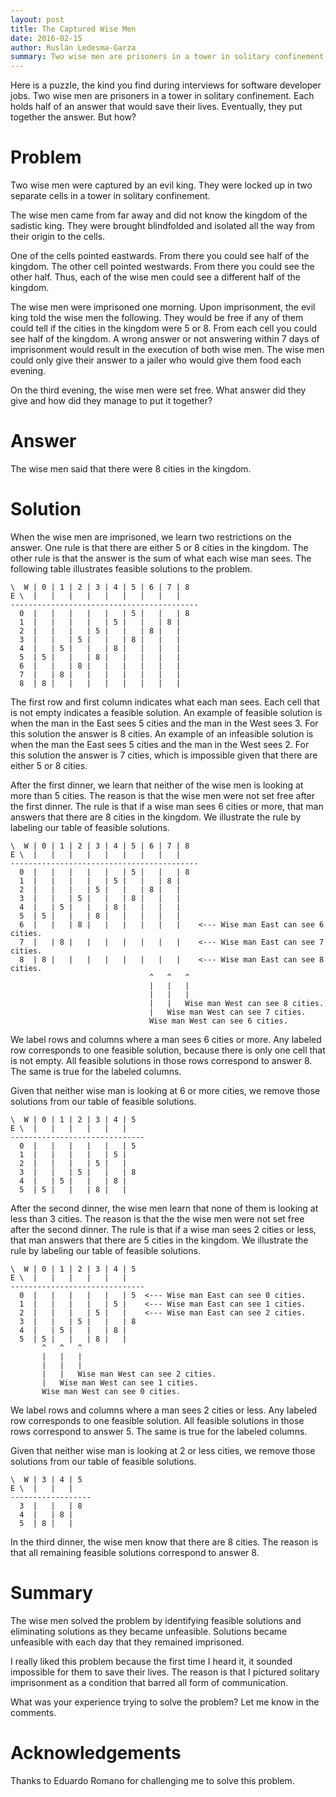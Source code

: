 ```yaml
---
layout: post
title: The Captured Wise Men
date: 2016-02-15
author: Ruslán Ledesma-Garza
summary: Two wise men are prisoners in a tower in solitary confinement. Each holds half of an answer that would save their lives. Eventually, they put together the answer. But how?
---
```


Here is a puzzle, the kind you find during interviews for software
developer jobs.  Two wise men are prisoners in a tower in solitary
confinement.  Each holds half of an answer that would save their
lives.  Eventually, they put together the answer.  But how?


# Problem

Two wise men were captured by an evil king.  They were locked up in
two separate cells in a tower in solitary confinement.

The wise men came from far away and did not know the kingdom of the
sadistic king.  They were brought blindfolded and isolated all the way
from their origin to the cells.

One of the cells pointed eastwards.  From there you could
see half of the kingdom.  The other cell pointed westwards.  From
there you could see the other half.  Thus, each of the wise men could
see a different half of the kingdom.

The wise men were imprisoned one morning.  Upon imprisonment, the
evil king told the wise men the following.  They would be free if
any of them could tell if the cities in the kingdom were 5 or 8. From
each cell you could see half of the kingdom.  A wrong
answer or not answering within 7 days of imprisonment would result in
the execution of both wise men.  The wise men could only give their
answer to a jailer who would give them food each evening.

On the third evening, the wise men were set free.  What answer did they
give and how did they manage to put it together?


# Answer

The wise men said that there were 8 cities in the kingdom.


# Solution

When the wise men are imprisoned, we learn two restrictions on the
answer.
One rule is that there are either 5 or 8 cities in the kingdom.
The other rule is that the answer is the sum of what each wise man sees.
The following table illustrates feasible solutions to the problem.
```asciidoc
\  W | 0 | 1 | 2 | 3 | 4 | 5 | 6 | 7 | 8
E \  |   |   |   |   |   |   |   |   |
------------------------------------------
  0  |   |   |   |   |   | 5 |   |   | 8
  1  |   |   |   |   | 5 |   |   | 8 |
  2  |   |   |   | 5 |   |   | 8 |   |
  3  |   |   | 5 |   |   | 8 |   |   |
  4  |   | 5 |   |   | 8 |   |   |   |
  5  | 5 |   |   | 8 |   |   |   |   |
  6  |   |   | 8 |   |   |   |   |   |
  7  |   | 8 |   |   |   |   |   |   |
  8  | 8 |   |   |   |   |   |   |   |
```
The first row and first column indicates what each man sees.
Each cell that is not empty indicates a feasible solution.
An example of feasible solution is when the man in the East sees
5 cities and the man in the West sees 3.
For this solution the answer is 8 cities.
An example of an infeasible solution is when the man the East sees 5
cities and the man in the West sees 2.
For this solution the answer is 7 cities, which is impossible given that
there are either 5 or 8 cities.

After the first dinner, we learn that neither of the wise men is
looking at more than 5 cities.
The reason is that the wise men were not set free after the first
dinner.
The rule is that if a wise man sees 6 cities or more, that man
answers that there are 8 cities in the kingdom.
We illustrate the rule by labeling our table of feasible solutions.
```asciidoc
\  W | 0 | 1 | 2 | 3 | 4 | 5 | 6 | 7 | 8
E \  |   |   |   |   |   |   |   |   |
------------------------------------------
  0  |   |   |   |   |   | 5 |   |   | 8
  1  |   |   |   |   | 5 |   |   | 8 |
  2  |   |   |   | 5 |   |   | 8 |   |
  3  |   |   | 5 |   |   | 8 |   |   |
  4  |   | 5 |   |   | 8 |   |   |   |
  5  | 5 |   |   | 8 |   |   |   |   |
  6  |   |   | 8 |   |   |   |   |   |    <--- Wise man East can see 6 cities.
  7  |   | 8 |   |   |   |   |   |   |    <--- Wise man East can see 7 cities.
  8  | 8 |   |   |   |   |   |   |   |    <--- Wise man East can see 8 cities.
                               ^   ^   ^
                               |   |   |
                               |   |   |
                               |   |   Wise man West can see 8 cities.
                               |   Wise man West can see 7 cities.
                               Wise man West can see 6 cities.
```
We label rows and columns where a man sees 6 cities or more.
Any labeled row corresponds to one feasible solution, because there is
only one cell that is not empty.
All feasible solutions in those rows correspond to answer 8.
The same is true for the labeled columns.

Given that neither wise man is looking at 6 or more cities, we remove
those solutions from our table of feasible solutions.
```asciidoc
\  W | 0 | 1 | 2 | 3 | 4 | 5
E \  |   |   |   |   |   |
------------------------------
  0  |   |   |   |   |   | 5
  1  |   |   |   |   | 5 |
  2  |   |   |   | 5 |   |
  3  |   |   | 5 |   |   | 8
  4  |   | 5 |   |   | 8 |
  5  | 5 |   |   | 8 |   |
```

After the second dinner, the wise men learn that none of them is
looking at less than 3 cities.
The reason is that the the wise men were not set free after the second
dinner.
The rule is that if a wise man sees 2 cities or less, that man answers
that there are 5 cities in the kingdom.
We illustrate the rule by labeling our table of feasible solutions.
```asciidoc
\  W | 0 | 1 | 2 | 3 | 4 | 5
E \  |   |   |   |   |   |
------------------------------
  0  |   |   |   |   |   | 5  <--- Wise man East can see 0 cities.
  1  |   |   |   |   | 5 |    <--- Wise man East can see 1 cities.
  2  |   |   |   | 5 |   |    <--- Wise man East can see 2 cities.
  3  |   |   | 5 |   |   | 8
  4  |   | 5 |   |   | 8 |
  5  | 5 |   |   | 8 |   |
       ^   ^   ^
       |   |   |
       |   |   |
       |   |   Wise man West can see 2 cities.
       |   Wise man West can see 1 cities.
       Wise man West can see 0 cities.
```
We label rows and columns where a man sees 2 cities or less.
Any labeled row corresponds to one feasible solution.
All feasible solutions in those rows correspond to answer 5.
The same is true for the labeled columns.

Given that neither wise man is looking at 2 or less cities, we remove
those solutions from our table of feasible solutions.
```asciidoc
\  W | 3 | 4 | 5
E \  |   |   |
------------------
  3  |   |   | 8
  4  |   | 8 |
  5  | 8 |   |
```

In the third dinner, the wise men know that there are 8 cities.
The reason is that all remaining feasible solutions correspond to
answer 8.


# Summary

The wise men solved the problem by identifying feasible solutions and
eliminating solutions as they became unfeasible.  Solutions became
unfeasible with each day that they remained imprisoned.

I really liked this problem because the first time I heard it, it
sounded impossible for them to save their lives.
The reason is that I pictured solitary imprisonment as a condition that
barred all form of communication.

What was your experience trying to solve the problem? Let me know in
the comments.

# Acknowledgements

Thanks to Eduardo Romano for challenging me to solve this problem.
